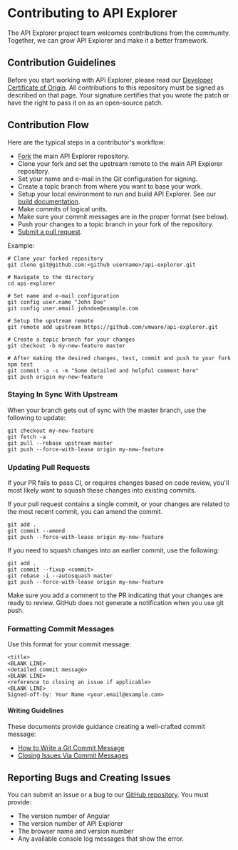 # Contributing to API Explorer
The API Explorer project team welcomes contributions from the community.   Together, we can grow API Explorer and make it a better framework.

## Contribution Guidelines

Before you start working with API Explorer, please read our [Developer Certificate of Origin](https://cla.vmware.com/dco). All contributions to this repository must be signed as described on that page. Your signature certifies that you wrote the patch or have the right to pass it on as an open-source patch.

## Contribution Flow

Here are the typical steps in a contributor's workflow:

- [Fork](https://help.github.com/articles/fork-a-repo/) the main API Explorer repository.
- Clone your fork and set the upstream remote to the main API Explorer repository.
- Set your name and e-mail in the Git configuration for signing.
- Create a topic branch from where you want to base your work.
- Setup your local environment to run and build API Explorer. See our [build documentation](BUILD.md).
- Make commits of logical units.
- Make sure your commit messages are in the proper format (see below).
- Push your changes to a topic branch in your fork of the repository.
- [Submit a pull request](https://help.github.com/articles/about-pull-requests/).

Example:

``` shell
# Clone your forked repository
git clone git@github.com:<github username>/api-explorer.git

# Navigate to the directory
cd api-explorer

# Set name and e-mail configuration
git config user.name "John Doe"
git config user.email johndoe@example.com

# Setup the upstream remote
git remote add upstream https://github.com/vmware/api-explorer.git

# Create a topic branch for your changes
git checkout -b my-new-feature master

# After making the desired changes, test, commit and push to your fork
npm test
git commit -a -s -m "Some detailed and helpful comment here"
git push origin my-new-feature
```

### Staying In Sync With Upstream

When your branch gets out of sync with the master branch, use the following to update:

``` shell
git checkout my-new-feature
git fetch -a
git pull --rebase upstream master
git push --force-with-lease origin my-new-feature
```

### Updating Pull Requests

If your PR fails to pass CI, or requires changes based on code review, you'll most likely want to squash these changes into existing commits.

If your pull request contains a single commit, or your changes are related to the most recent commit, you can amend the commit.

``` shell
git add .
git commit --amend
git push --force-with-lease origin my-new-feature
```

If you need to squash changes into an earlier commit, use the following:

``` shell
git add .
git commit --fixup <commit>
git rebase -i --autosquash master
git push --force-with-lease origin my-new-feature
```

Make sure you add a comment to the PR indicating that your changes are ready to review. GitHub does not generate a notification when you use git push.

### Formatting Commit Messages

Use this format for your commit message:

```
<title>
<BLANK LINE>
<detailed commit message>
<BLANK LINE>
<reference to closing an issue if applicable>
<BLANK LINE>
Signed-off-by: Your Name <your.email@example.com>
```

#### Writing Guidelines

These documents provide guidance creating a well-crafted commit message:

 * [How to Write a Git Commit Message](http://chris.beams.io/posts/git-commit/)
 * [Closing Issues Via Commit Messages](https://help.github.com/articles/closing-issues-via-commit-messages/)

## Reporting Bugs and Creating Issues

You can submit an issue or a bug to our [GitHub repository](https://github.com/vmware/api-explorer/issues).  You must provide:
* The version number of Angular
* The version number of API Explorer
* The browser name and version number
* Any available console log messages that show the error.

